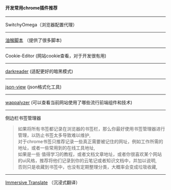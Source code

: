 #### 开发常用chrome插件推荐
---

SwitchyOmega（浏览器配置代理）  

---

[油猴脚本](https://www.tampermonkey.net/) （提供了很多脚本)

---

Cookie-Editor (网站cookie查看，对于开发很有用)     

---

[darkreader](https://darkreader.org/) (适配更好的暗黑模式)    

---

[json-view](https://github.com/tulios/json-viewer) (json格式化工具)   

---

[wappalyzer](https://www.wappalyzer.com/) (可以查看当前网站使用了哪些流行前端组件和技术)    

---

侧边栏书签管理器 
> 如果将所有书签都记录在浏览器的书签栏，那么你最好使用书签管理器进行管理，以防止书签太多导致难以维护,   
> 对于chrome书签只推荐记录一些真正需要被记住的网址，例如工作所需的地址，或者一些常用到的在线工具地址,   
> 如果是一些 值得学习的教程，或者文档文章地址，或者你很喜欢某个网站的ui风格，推荐将他们记录到你的云笔记或者知识文档中，并加以说明,   
> 否则只是收藏到书签中，也没有定期整理分类，大概率会变成垃圾收藏,   

---

[Immersive Translate](https://chromewebstore.google.com/detail/%E6%B2%89%E6%B5%B8%E5%BC%8F%E7%BF%BB%E8%AF%91-%E7%BD%91%E9%A1%B5%E7%BF%BB%E8%AF%91%E6%8F%92%E4%BB%B6-pdf%E7%BF%BB%E8%AF%91-%E5%85%8D%E8%B4%B9/bpoadfkcbjbfhfodiogcnhhhpibjhbnh) （沉浸式翻译）

